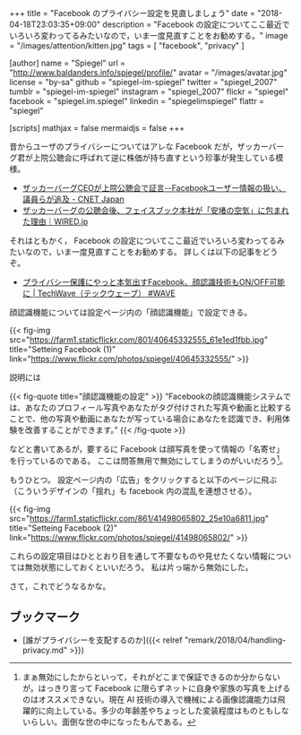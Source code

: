 +++
title = "Facebook  のプライバシー設定を見直しましょう"
date = "2018-04-18T23:03:35+09:00"
description = "Facebook の設定についてここ最近でいろいろ変わってるみたいなので，いま一度見直すことをお勧めする。"
image = "/images/attention/kitten.jpg"
tags        = [ "facebook", "privacy" ]

[author]
  name      = "Spiegel"
  url       = "http://www.baldanders.info/spiegel/profile/"
  avatar    = "/images/avatar.jpg"
  license   = "by-sa"
  github    = "spiegel-im-spiegel"
  twitter   = "spiegel_2007"
  tumblr    = "spiegel-im-spiegel"
  instagram = "spiegel_2007"
  flickr    = "spiegel"
  facebook  = "spiegel.im.spiegel"
  linkedin  = "spiegelimspiegel"
  flattr    = "spiegel"

[scripts]
  mathjax = false
  mermaidjs = false
+++

昔からユーザのプライバシーについてはアレな Facebook だが，ザッカーバーグ君が上院公聴会に呼ばれて逆に株価が持ち直すという珍事が発生している模様。

- [ザッカーバーグCEOが上院公聴会で証言--Facebookユーザー情報の扱い、議員らが追及 - CNET Japan](https://japan.cnet.com/article/35117531/)
- [ザッカーバーグの公聴会後、フェイスブック本社が「安堵の空気」に包まれた理由｜WIRED.jp](https://wired.jp/2018/04/16/sigh-of-relief-inside-facebook/)

それはともかく， Facebook の設定についてここ最近でいろいろ変わってるみたいなので，いま一度見直すことをお勧めする。
詳しくは以下の記事をどうぞ。

- [プライバシー保護にやっと本気出すFacebook、顔認識技術もON/OFF可能に | TechWave（テックウェーブ） #WAVE](https://techwave.jp/archives/facebook-ahead-of-gdpr-enhanced-privacy-privacy-controls.html)

顔認識機能については設定ページ内の「顔認識機能」で設定できる。

{{< fig-img src="https://farm1.staticflickr.com/801/40645332555_61e1ed1fbb.jpg" title="Setteing Facebook (1)" link="https://www.flickr.com/photos/spiegel/40645332555/" >}}

説明には

{{< fig-quote title="顔認識機能の設定" >}}
<q>Facebookの顔認識機能システムでは、あなたのプロフィール写真やあなたがタグ付けされた写真や動画と比較することで、他の写真や動画にあなたが写っている場合にあなたを認識でき、利用体験を改善することができます。</q>
{{< /fig-quote >}}

などと書いてあるが，要するに Facebook は顔写真を使って情報の「名寄せ」を行っているのである。
ここは問答無用で無効にしてしまうのがいいだろう[^bm1]。

[^bm1]: まぁ無効にしたからといって，それがどこまで保証できるのか分からないが。はっきり言って Facebook に限らずネットに自身や家族の写真を上げるのはオススメできない。現在 AI 技術の導入で機械による画像認識能力は飛躍的に向上している。多少の年齢差やちょっとした変装程度はものともしないらしい。面倒な世の中になったもんである。

もうひとつ。
設定ページ内の「広告」をクリックすると以下のページに飛ぶ（こういうデザインの「揺れ」も facebook 内の混乱を連想させる）。

{{< fig-img src="https://farm1.staticflickr.com/861/41498065802_25e10a6811.jpg" title="Setteing Facebook (2)" link="https://www.flickr.com/photos/spiegel/41498065802/" >}}

これらの設定項目はひととおり目を通して不要なものや見せたくない情報については無効状態にしておくといいだろう。
私は片っ端から無効にした。

さて，これでどうなるかな。

## ブックマーク

- [誰がプライバシーを支配するのか]({{< relref "remark/2018/04/handling-privacy.md" >}})
